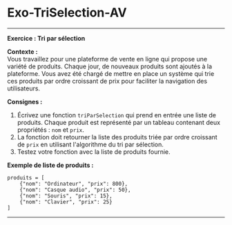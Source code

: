 # Exo-TriSelection-AV

---

**Exercice : Tri par sélection**

**Contexte :**  
Vous travaillez pour une plateforme de vente en ligne qui propose une variété de produits. Chaque jour, de nouveaux produits sont ajoutés à la plateforme. Vous avez été chargé de mettre en place un système qui trie ces produits par ordre croissant de prix pour faciliter la navigation des utilisateurs.

**Consignes :**

1. Écrivez une fonction `triParSelection` qui prend en entrée une liste de produits. Chaque produit est représenté par un tableau contenant deux propriétés : `nom` et `prix`.
2. La fonction doit retourner la liste des produits triée par ordre croissant de `prix` en utilisant l'algorithme du tri par sélection.
3. Testez votre fonction avec la liste de produits fournie.

**Exemple de liste de produits :**
```pseudo-code
produits = [
    {"nom": "Ordinateur", "prix": 800},
    {"nom": "Casque audio", "prix": 50},
    {"nom": "Souris", "prix": 15},
    {"nom": "Clavier", "prix": 25}
]
```

---
